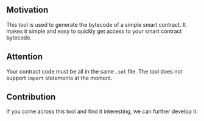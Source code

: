 ## Motivation
This tool is used to generate the bytecode of a simple smart contract. It makes it simple and easy to quickly get access to your smart contract bytecode.

## Attention
Your contract code must be all in the same `.sol` file. The tool does not support `import` statements at the moment.

## Contribution
If you come across this tool and find it interesting, we can further develop it.